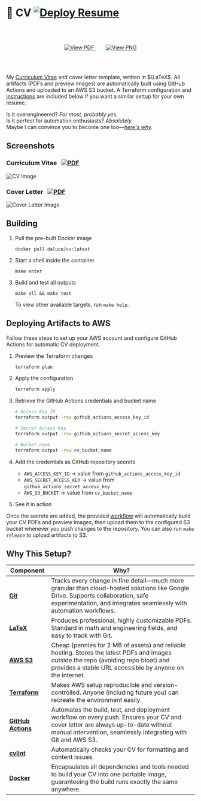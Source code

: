 # 📄 CV [![Deploy Resume](https://github.com/da-luce/cv/actions/workflows/deploy.yml/badge.svg)](https://github.com/da-luce/cv/actions/workflows/deploy.yml)

<br>
<br>

<p align="center">
  <a href="https://dalton-cv-artifacts.s3.us-east-1.amazonaws.com/pdfs/dalton_luce_cv.pdf">
    <img src="https://img.shields.io/badge/📄%20View_PDF-blue?style=for-the-badge&logo=&logoColor=white" alt="View PDF">
  </a>&nbsp;&nbsp;&nbsp;&nbsp;&nbsp;&nbsp;
  <a href="https://dalton-cv-artifacts.s3.us-east-1.amazonaws.com/images/cv.png">
    <img src="https://img.shields.io/badge/🌄%20View_PNG-blue?style=for-the-badge&logo=&logoColor=white" alt="View PNG">
  </a>
</p>

<br>
<br>

My [Curriculum Vitae](https://en.wikipedia.org/wiki/Curriculum_vitae) and cover letter template, written in $\LaTeX$. All artifacts (PDFs and preview images) are automatically built using GitHub Actions and uploaded to an AWS S3 bucket. A Terraform configuration and [instructions](#deploying-artifacts-to-aws) are included below if you want a similar settup for your own resume.

Is it overengineered? _For most, probably yes._ <br>
Is it perfect for automation enthusiasts? _Absolutely._ <br>
Maybe I can convince you to become one too—_[here's why](#why-this-setup)._

## Screenshots

### Curriculum Vitae &nbsp; [![PDF](https://img.shields.io/badge/PDF-blue?style=flat)](https://dalton-cv-artifacts.s3.us-east-1.amazonaws.com/pdfs/dalton_luce_cv.pdf)

![CV Image](https://dalton-cv-artifacts.s3.us-east-1.amazonaws.com/images/dalton_luce_cv.png)

### Cover Letter &nbsp; [![PDF](https://img.shields.io/badge/PDF-blue?style=flat)](https://dalton-cv-artifacts.s3.us-east-1.amazonaws.com/pdfs/cover_letter.pdf)

![Cover Letter Image](https://dalton-cv-artifacts.s3.us-east-1.amazonaws.com/images/cover_letter.png)

## Building

1. Pull the pre-built Docker image

    ```shell
    docker pull daluce/cv:latest
    ```

2. Start a shell inside the container

    ```shell
    make enter
    ```

3. Build and test all outputs

    ```shell
    make all && make test
    ```

    To view other available targets, run `make help`.

## Deploying Artifacts to AWS

Follow these steps to set up your AWS account and configure GitHub Actions for automatic CV deployment.

1. Preview the Terraform changes

    ```bash
    terraform plan
    ```

2. Apply the configuration

    ```bash
    terraform apply
    ```

3. Retrieve the GitHub Actions credentials and bucket name

    ```bash
    # Access Key ID
    terraform output -raw github_actions_access_key_id

    # Secret Access Key
    terraform output -raw github_actions_secret_access_key

    # Bucket name
    terraform output -raw cv_bucket_name
    ```

4. Add the credentials as GitHub repository secrets

   * `AWS_ACCESS_KEY_ID` → value from `github_actions_access_key_id`
   * `AWS_SECRET_ACCESS_KEY` → value from `github_actions_secret_access_key`
   * `AWS_S3_BUCKET` → value from `cv_bucket_name`

5. See it in action

  Once the secrets are added, the provided [workflow](./.github/workflows/deploy.yml) will automatically build your CV PDFs and preview images, then upload them to the configured S3 bucket whenever you push changes to the repository.
  You can also run `make release` to upload artifacts to S3.

## Why This Setup?

| Component                                                  | Why?                                                                                                                                                                                                    |
| ---------------------------------------------------------- | ------------------------------------------------------------------------------------------------------------------------------------------------------------------------------------------------------- |
| [**Git**](https://git-scm.com/)                            | Tracks every change in fine detail—much more granular than cloud-hosted solutions like Google Drive. Supports collaboration, safe experimentation, and integrates seamlessly with automation workflows. |
| [**LaTeX**](https://www.latex-project.org/)                | Produces professional, highly customizable PDFs. Standard in math and engineering fields, and easy to track with Git.                                                                                   |
| [**AWS S3**](https://aws.amazon.com/s3/)                   | Cheap (pennies for 2 MB of assets) and reliable hosting. Stores the latest PDFs and images outside the repo (avoiding repo bloat) and provides a stable URL accessible by anyone on the internet.       |
| [**Terraform**](https://developer.hashicorp.com/terraform) | Makes AWS setup reproducible and version-controlled. Anyone (including future you) can recreate the environment easily.                                                                                 |
| [**GitHub Actions**](https://github.com/features/actions)  | Automates the build, test, and deployment workflow on every push. Ensures your CV and cover letter are always up-to-date without manual intervention, seamlessly integrating with Git and AWS S3.       |
| [**cvlint**](https://github.com/da-luce/cvlint)            | Automatically checks your CV for formatting and content issues.                                                                                                                                         |
| [**Docker**](https://www.docker.com/)                      | Encapsulates all dependencies and tools needed to build your CV into one portable image, guaranteeing the build runs exactly the same anywhere.                                                         |
